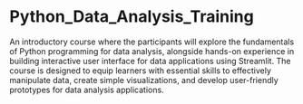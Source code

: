# Python_Data_Analysis_Training
An introductory course where the participants will explore the fundamentals of Python programming for data analysis, alongside hands-on experience in building interactive user interface for data applications using Streamlit. The course is designed to equip learners with essential skills to effectively manipulate data, create simple visualizations, and develop user-friendly prototypes for data analysis applications.
